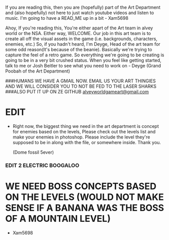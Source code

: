 If you are reading this, then you are (hopefully) part of the Art Department and (also hopefully) not here to just watch youtube videos and listen to music. I'm going to have a READ_ME up in a bit - Xam5698

Ahoy, If you're reading this, You're either apart of the Art team in alvey world or the NSA. Either way, WELCOME.  Our job in this art team is to create all off the visual assets in the game (i.e. backgrounds, characters, enemies, etc.) So, if you hadn't heard, I'm Deyge, Head of the art team for some odd reason(It's because of the beanie).  Basically we're trying to capture the feel of a retro game.  So everything we're going to be creating is going to be in a very bit crushed status.  When you feel like getting started, talk to me or Josh Beitler to see what you need to work on - Deyge (Grand Poobah of the Art Department) 

###HUMANS WE HAVE A GMAIL NOW. EMAIL US YOUR ART THINGIES AND WE WILL CONSIDER YOU TO NOT BE FED TO THE LASER SHARKS
###ALSO PUT IT UP ON ZE GITHUB
alveyworldgameart@gmail.com

# EDIT
- Right now, the biggest thing we need in the art department is concept for enemies based on the levels, Please check out the levels list and make your enemies in photoshop.  Please include the level they're supposed to be in along with the file, or somewhere inside. Thank you.

  (Dome fossil 5ever)

### EDIT 2 ELECTRIC BOOGALOO
# WE NEED BOSS CONCEPTS BASED ON THE LEVELS (WOULD NOT MAKE SENSE IF A BANANA WAS THE BOSS OF A MOUNTAIN LEVEL)
  - Xam5698
